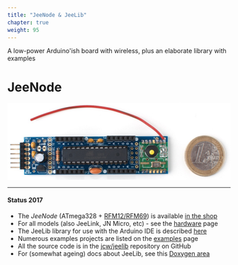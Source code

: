 ```yaml
---
title: "JeeNode & JeeLib"
chapter: true
weight: 95
---
```


A low-power Arduino'ish board with wireless, plus an elaborate library with
examples
<!--more-->

# JeeNode

![](DSC0490.jpg)

----

#### Status 2017

* The _JeeNode_ (ATmega328 + [RFM12/RFM69](rf12-69)) is available [in the
  shop](https://www.digitalsmarties.net/products/jeenode)
* For all models (also JeeLink, JN Micro, etc) - see the [hardware](hardware)
  page
* The JeeLib library for use with the Arduino IDE is described [here](jeelib)
* Numerous examples projects are listed on the [examples](examples) page
* All the source code is in the [jcw/jeelib](https://github.com/jcw/jeelib)
  repository on GitHub
* For (somewhat ageing) docs about JeeLib, see this [Doxygen
  area](https://jeelabs.org/pub/docs/jeelib/)
